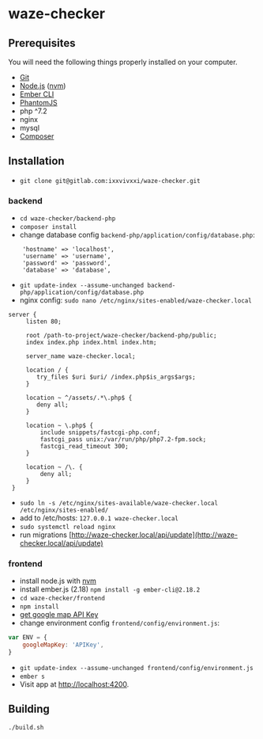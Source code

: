 # waze-checker

## Prerequisites

You will need the following things properly installed on your computer.

* [Git](https://git-scm.com/)
* [Node.js](https://nodejs.org/) ([nvm](https://github.com/creationix/nvm))
* [Ember CLI](https://ember-cli.com/)
* [PhantomJS](http://phantomjs.org/)
* php ^7.2
* nginx
* mysql
* [Composer](https://getcomposer.org/)

## Installation

* `git clone git@gitlab.com:ixxvivxxi/waze-checker.git`
### backend
* `cd waze-checker/backend-php`
* `composer install`
* change database config `backend-php/application/config/database.php`:
```
	'hostname' => 'localhost',
	'username' => 'username',
	'password' => 'password',
	'database' => 'database',
```
* `git update-index --assume-unchanged backend-php/application/config/database.php`
* nginx config: 
`sudo nano /etc/nginx/sites-enabled/waze-checker.local`
```
server {
     listen 80;

     root /path-to-project/waze-checker/backend-php/public;
     index index.php index.html index.htm;

     server_name waze-checker.local;

     location / {
        try_files $uri $uri/ /index.php$is_args$args;
     }

     location ~ ^/assets/.*\.php$ {
        deny all;
     }

     location ~ \.php$ {
         include snippets/fastcgi-php.conf;
         fastcgi_pass unix:/var/run/php/php7.2-fpm.sock;
         fastcgi_read_timeout 300;
     }

     location ~ /\. {
         deny all;
     }
 }
 ```
* `sudo ln -s /etc/nginx/sites-available/waze-checker.local /etc/nginx/sites-enabled/`
* add to /etc/hosts: `127.0.0.1 waze-checker.local`
* `sudo systemctl reload nginx`
* run migrations [http://waze-checker.local/api/update](http://waze-checker.local/api/update)

### frontend
* install node.js with [nvm](https://github.com/creationix/nvm)
* install ember.js (2.18) `npm install -g ember-cli@2.18.2`
* `cd waze-checker/frontend`
* `npm install`
* [get google map API Key](https://developers.google.com/maps/documentation/javascript/get-api-key) 
* change environment config `frontend/config/environment.js`:
```javascript
var ENV = {
    googleMapKey: 'APIKey',
}
```
* `git update-index --assume-unchanged frontend/config/environment.js`
* `ember s`
* Visit app at [http://localhost:4200](http://localhost:4200).

## Building

`./build.sh`
